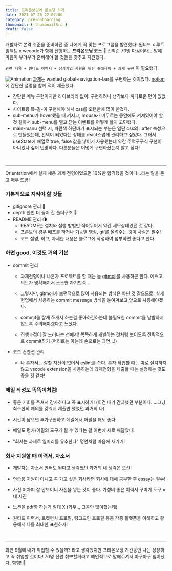 ```yaml
---
title: 프리온보딩에 온보딩 하기
date: 2021-07-26 22:07:00
category: pre-onboarding
thumbnail: { thumbnailSrc }
draft: false
---
```


개발자로 본격 취준을 준비하던 중 나에게 꼭 맞는 프로그램을 발견했다!
원티드 x 루트임팩트 x wecode가 함께 진행하는 **프리온보딩 코스** 🚀
선착순 70명 마감이라는 말에 마음이 부랴부랴 준비해야 할 것들을 갖추고 지원했다.

`관련 서류 + 원티드 이력서 + 참가기업 지원을 위한 숏에세이 + 과제 구현` 이 필요했다.

![Animation](https://user-images.githubusercontent.com/76525368/127342657-f2f5e287-ee9d-479e-a36c-534215cd3e17.gif)
[과제](https://github.com/irisdew/wanted-GNB-clone)는 wanted global-navigation-bar를 구현하는 것이었다.
[notion](https://www.notion.so/_-84e9dfc8a1c94eb29df3e98c99669d09)에 간단한 설명을 함께 적어 제출했다.

- 간단한 메뉴 구현이지만 라이브러리 없이! 구현하려니 생각보다 까다로운 면이 있었다.
- 사이트랑 똑-같-이 구현해야 해서 css를 오랜만에 많이 만졌다.
- sub-menu가 hover했을 때 켜지고, mouse가 머무르는 동안에도 켜져있어야 할 것 같아서
  sub-menu를 열고 닫는 이벤트를 어떻게 할지 고민했다.
- main-manu 선택 시, 파란색 하단바가 표시되는 부분은 일단 css의 ::after 속성으로 만들었는데,
  선택이 되었다는 상태를 react스럽게 관리하고 싶었다. 그래서 useState에 배열로 true, false 값을 넣어서 사용했는데 약간 주먹구구식 구현이 아니었나 싶어 민망하다.
  다른분들은 어떻게 구현하셨는지 알고 싶다!

<br/>

---

Orientation에서 실제 채용 과제 전형이었으면 10%만 합격했을 것이다...라는 말을 듣고 매우 뜨끔!

### 기본적으로 지켜야 할 것들

- gitignore 관리 🌝
- depth 한번 더 들어 간 폴더구조 🌝
- README 관리 🌗
  - README는 설치와 실행 방법만 적어두어서 약간 세모상태였던 것 같다.
  - 프론트의 경우 배포를 하거나 기능별 영상, gif를 올려주는 것이 사실은 필수!
  - 코드 설명, 회고, 자세한 내용은 블로그에 작성하여 첨부하면 좋다고 한다.

### 하면 good, 이것도 거의 기본

- commit 관리

  - 과제전형이나 나혼자 프로젝트를 할 때는 늘 [gitmoji](https://gitmoji.dev/)를 사용하곤 한다.
    예쁘고 의도가 명확해져서 소소한 자기만족...
  - 그렇지만, gitmoji가 보편적으로 많이 사용되는 방식은 아닌 것 같으므로,
    실제 현업에서 사용하는 commit message 방식을 눈여겨보고 앞으로 사용해야겠다.

  - commit을 잘게 쪼개서 하는걸 좋아하긴하는데
    불필요한 commit을 남발하지 않도록 주의해야겠다고 느꼈다.
  - 진행과정이 잘 드러나는 선에서! 똑똑하게 개발하는 것처럼 보이도록 전략적으로 commit하기 (머리로는 아는데 손으로는 과연...!)

- 코드 컨벤션 관리
  - 나 혼자서는 잘할 자신이 없어서 eslint를 쓴다.
    혼자 작업할 때는 따로 설치하지 않고 vscode extension을 사용하는데
    과제전형을 제출할 때는 설정하는 것도 좋을 것 같다!

### 메일 작성도 똑똑이처럼!

- 좋은 기회를 주셔서 감사하다고 꼭 표시하기!
  (이건 내가 간과했던 부분이다.....그냥 최소한의 예의를 갖춰서 제출만 했었던 과거의 나)
- 시간이 남으면 추가구현하고 메일에서 어필을 해도 좋다
- 메일도 평가/어필의 도구가 될 수 있다는 걸 이번에 새로 깨달았다!

- "회사는 과제로 일머리를 유추한다" 명언처럼 마음에 새기기!

### 회사 지원할 때 이력서, 자소서

- 개발자는 자소서 안써도 된다고 생각했던 과거의 내 생각은 오산!

- 연습용 지원이 아니고 꼭 가고 싶은 회사라면 회사에 대해 공부한 후 essay는 필수!

- 사진 어차피 잘 안보이니 사진을 넣는 것이 좋다. 가성비 좋은 이력서 꾸미기 도구 = 내 사진

- 노션을 pdf화 하는거 절대 X (와우,,, 그동안 많이했는데)

- 원티드 이력서, 로켓펀치 프로필, 링크드인 프로필 등등 각종 플랫폼을 이해하고 활용해서 나를 최대한 표현하자!

<br/>

---

과연 9월에 내가 취업할 수 있을까? 라고 생각했지만
프리온보딩 기간동안 나는 성장하고 꼭 취업할 것이다!
70명 전원 취뽀할거라고 예언적으로 말해주셔서 마구마구 힘이났다. 힘힘! 💪
